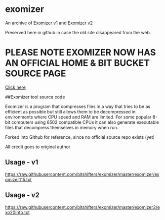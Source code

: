 # exomizer
An archive of [Exomizer v1](http://hem.bredband.net/magli143/exo/index_old.html) and [Exomizer v2](http://hem.bredband.net/magli143/exo/index_old.html)

Preserved here in github in case the old site disappeared from the web.

# PLEASE NOTE EXOMIZER NOW HAS AN OFFICIAL HOME & BIT BUCKET SOURCE PAGE
[Click here](https://bitbucket.org/magli143/exomizer/wiki/Home)

##Exomizer tool source code

Exomizer is a program that compresses files in a way that tries to be as efficient as possible but still allows them to be decompressed in environments where CPU speed and RAM are limited. For some popular 8-bit computers using 6502 compatible CPUs it can also generate executable files that decompress themselves in memory when run.

Forked into Github for reference, since no official source repo exists (yet)

All credit goes to original author

## Usage - v1

https://raw.githubusercontent.com/bitshifters/exomizer/master/exomizer/exomizer115.txt

## Usage - v2

https://raw.githubusercontent.com/bitshifters/exomizer/master/exomizer2/exo20info.txt

